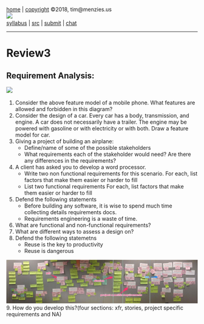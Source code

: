 [home](http://tiny.cc/seng18) |
[copyright](https://github.com/txt/seng18/blob/master/LICENSE.md) &copy;2018, tim&commat;menzies.us
<br>
[<img width=900 src="https://raw.githubusercontent.com/txt/seng18/master/img/banner.png">](http://tiny.cc/seng18)<br>
[syllabus](https://github.com/txt/seng18/blob/master/doc/syllabus.md) |
[src](https://github.com/txt/seng18/tree/master/src) |
[submit](http://tiny.cc/seng18give) |
[chat](https://seng18.slack.com/)


______



# Review3

## Requirement Analysis:
![](http://www.isa.us.es/sites/www.isa.us.es.featuremodelanalysis/files/images/MobilePhone.png)

1.   Consider the above feature model of a mobile phone. What features are allowed and forbidden in this diagram?
2.   Consider the design of a car. Every car has a body, transmission, and engine. 
     A car does not necessarily have a trailer. The engine may be powered with gasoline or with electricity or with both. Draw a feature model for car.
3.   Giving a project of building an airplane:
     - Define/name of some of the possible stakeholders 
     - What requirements each of the stakeholder would need? Are there any differences in the requirements? 
4.   A client has asked you to develop a word processor. 
     - Write two non functional requirements for this scenario.
       For each, list factors that make them easier or harder to fill
     - List two functional requirements
       For each, list factors that make them easier or harder to fill
5. Defend the following statements
   - Before building any software, it is wise to spend much time collecting details requirements docs.
   - Requirements engineering is a waste of time.
6. What are functional and non-functional requirements?
7. What are different ways to assess a design on?
8. Defend the following statemetns
      - Reuse is the key to productivity
      - Reuse is dangerous 

![](../img/requirement.png)
9. How do you develop this?(four sections: xfr, stories, project specific requirements and NA)

